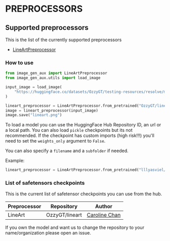 # PREPROCESSORS

## Supported preprocessors

This is the list of the currently supported preprocessors

* [LineArtPreprocessor](https://github.com/asomoza/image_gen_aux/blob/main/src/image_gen_aux/preprocesors/lineart/README.md)

### How to use

```python
from image_gen_aux import LineArtPreprocessor
from image_gen_aux.utils import load_image

input_image = load_image(
    "https://huggingface.co/datasets/OzzyGT/testing-resources/resolve/main/simple_upscale/hippowaffle.png"
)

lineart_preprocessor = LineArtPreprocessor.from_pretrained("OzzyGT/lineart").to("cuda")
image = lineart_preprocessor(input_image)
image.save("lineart.png")
```

To load a model you can use the HuggingFace Hub Repository ID, an url or a local path. You can also load `pickle` checkpoints but
its not recommended. If the checkpoint has custom imports (high risk!!!) you'll need to set the `weights_only` argument to `False`.

You can also specify a `filename` and a `subfolder` if needed.

Example:

```python
lineart_preprocessor = LineArtPreprocessor.from_pretrained("lllyasviel/Annotators", filename="sk_model.pth", weights_only=False).to("cuda")
```

### List of safetensors checkpoints

This is the current list of safetensor checkpoints you can use from the hub.

|Preprocessor|Repository|Author|
|---|---|---|
|LineArt|OzzyGT/lineart|[Caroline Chan](https://github.com/carolineec)|

If you own the model and want us to change the repository to your name/organization please open an issue.
